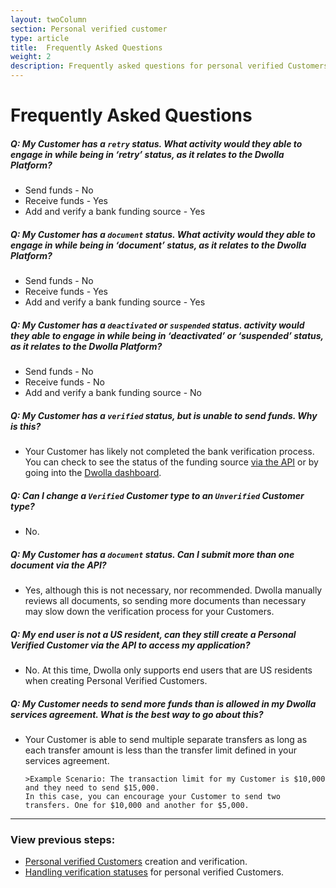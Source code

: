 ```yaml
---
layout: twoColumn
section: Personal verified customer
type: article
title:  Frequently Asked Questions
weight: 2
description: Frequently asked questions for personal verified Customers
---
```

# Frequently Asked Questions

##### Q: My Customer has a `retry` status. What activity would they able to engage in while being in ‘retry’ status, as it relates to the Dwolla Platform?

+ Send funds - No
+ Receive funds - Yes
+ Add and verify a bank funding source - Yes

##### Q: My Customer has a `document` status. What activity would they able to engage in while being in ‘document’ status, as it relates to the Dwolla Platform?

+ Send funds - No
+ Receive funds - Yes
+ Add and verify a bank funding source - Yes

##### Q: My Customer has a `deactivated` or `suspended` status. activity would they able to engage in while being in ‘deactivated’ or ‘suspended’ status, as it relates to the Dwolla Platform?

+ Send funds - No
+ Receive funds - No
+ Add and verify a bank funding source -  No

##### Q: My Customer has a `verified` status, but is unable to send funds. Why is this?

+ Your Customer has likely not completed the bank verification process. You can check to see the status of the funding source [via the API](https://docs.dwolla.com/#list-funding-sources-for-a-customer) or  by going into the [Dwolla dashboard](https://www.dwolla.com/platform/dwolla-dashboard-admin).

##### Q: Can I change a `Verified` Customer type to an `Unverified` Customer type?

+ No.

##### Q: My Customer has a `document` status. Can I submit more than one document via the API?

+ Yes, although this is not necessary, nor recommended. Dwolla manually reviews all documents, so sending more documents than necessary may slow down the verification process for your Customers.

##### Q: My end user is not a US resident, can they still create a Personal Verified Customer via the API to access my application?

+ No. At this time, Dwolla only supports end users that are US residents when creating Personal Verified Customers.

##### Q: My Customer needs to send more funds than is allowed in my Dwolla services agreement. What is the best way to go about this?

+ Your Customer is able to send multiple separate transfers as long as each transfer amount is less than the transfer limit defined in your services agreement.

      >Example Scenario: The transaction limit for my Customer is $10,000 and they need to send $15,000.  
      In this case, you can encourage your Customer to send two transfers. One for $10,000 and another for $5,000.  

* * *

### View previous steps:

* [Personal verified Customers](/resources/personal-verified-customer/create-personal-verified-customers.html) creation and verification.
* [Handling verification statuses](/resources/personal-verified-customer/handling-verification-statuses-personal.html)  for personal verified Customers.